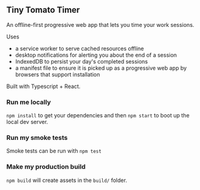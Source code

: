 ## Tiny Tomato Timer
An offline-first progressive web app that lets you time your work sessions.

Uses 
* a service worker to serve cached resources offline
* desktop notifications for alerting you about the end of a session
* IndexedDB to persist your day's completed sessions
* a manifest file to ensure it is picked up as a progressive web app by browsers that support installation

Built with Typescript + React.

### Run me locally

`npm install` to get your dependencies and then `npm start` to boot up the local dev server.

### Run my smoke tests

Smoke tests can be run with `npm test`

### Make my production build

`npm build` will create assets in the `build/` folder.
